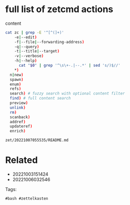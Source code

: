 # full list of zetcmd actions

content

```bash
cat zc | grep -E '^[^(]+)'
    -e|--edit)
    -f|--file|--forwarding-address)
    -q|--query)
    -t|--title|--target)
    -v|--verbose)
    -h|--help)
      cat "$0" | grep '^\s\+-.|--.*' | sed 's/)$//'
    *)
  n|new)
  spawn)
  enum)
  refs)
  search) # fuzzy search with optional content filter
  find) # full content search
  preview)
  unlink)
  rm)
  scanback)
  addref)
  updateref)
  enrich)
```

` zet/20221007055535/README.md `

# Related

- 20221003151424
- 20221006032546

Tags:

    #bash #zettelkasten 
